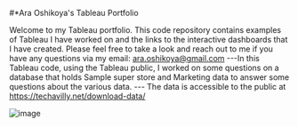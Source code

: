 #*Ara Oshikoya's Tableau Portfolio

Welcome to my Tableau portfolio. This code repository contains examples of Tableau I have worked on and the links to the interactive dashboards that I have created. Please feel free to take a look and reach out to me if you have any questions via my email: ara.oshikoya@gmail.com
---In this Tableau code, using the Tableau public, I worked on some questions on a database that holds Sample super store and Marketing data to answer some questions about the various data. --- The data is accessible to the public at https://techavilly.net/download-data/




![image](https://github.com/AraOshikoya/Tableau/assets/132147652/85cf83c6-b906-4810-a5ec-867ccd2a8ace)
